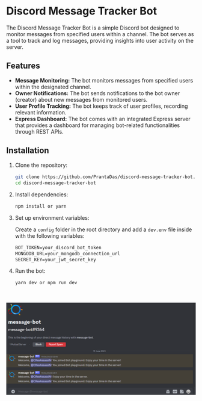 # Discord Message Tracker Bot

The Discord Message Tracker Bot is a simple Discord bot designed to monitor messages from specified users within a channel. The bot serves as a tool to track and log messages, providing insights into user activity on the server.

## Features

- **Message Monitoring:** The bot monitors messages from specified users within the designated channel.
- **Owner Notifications:** The bot sends notifications to the bot owner (creator) about new messages from monitored users.
- **User Profile Tracking:** The bot keeps track of user profiles, recording relevant information.
- **Express Dashboard:** The bot comes with an integrated Express server that provides a dashboard for managing bot-related functionalities through REST APIs.

## Installation

1. Clone the repository:

    ```bash
    git clone https://github.com/PrantaDas/discord-message-tracker-bot.git
    cd discord-message-tracker-bot
    ```

2. Install dependencies:

    ```bash
    npm install or yarn
    ```

3. Set up environment variables:

    Create a `config` folder in the root directory and add a `dev.env` file inside with the following variables:

    ```
    BOT_TOKEN=your_discord_bot_token
    MONGODB_URL=your_mongodb_connection_url
    SECRET_KEY=your_jwt_secret_key
    ```

4. Run the bot:

    ```bash
    yarn dev or npm run dev
    ```
<br/>

![Screenshot](./asset//Screenshot%202023-11-26%20000645.png)